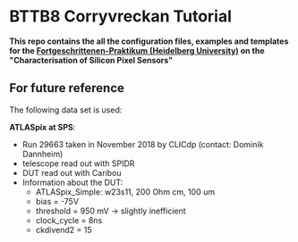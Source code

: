 # BTTB8 Corryvreckan Tutorial

**This repo contains the all the configuration files, examples and templates for the [Fortgeschrittenen-Praktikum (Heidelberg University)](https://www.physi.uni-heidelberg.de/Einrichtungen/FP/) on the "Characterisation of Silicon Pixel Sensors"**

## For future reference
The following data set is used:

__ATLASpix at SPS__:
* Run 29663 taken in November 2018 by CLICdp (contact: Dominik Dannheim)
* telescope read out with SPIDR
* DUT read out with Caribou
* Information about the DUT:
    * ATLASpix_Simple: w23s11, 200 Ohm cm, 100 um
    * bias = -75V
    * threshold = 950 mV -> slightly inefficient
    * clock_cycle = 8ns
    * ckdivend2 = 15
